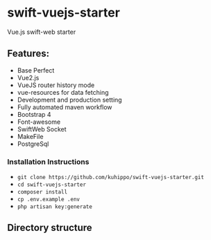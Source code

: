 # swift-vuejs-starter
Vue.js swift-web starter 

## Features:
* Base Perfect
* Vue2.js
* VueJS router history mode 
* vue-resources for data fetching
* Development and production setting
* Fully automated maven workflow
* Bootstrap 4
* Font-awesome
* SwiftWeb Socket
* MakeFile
* PostgreSql

### Installation Instructions
* `git clone https://github.com/kuhippo/swift-vuejs-starter.git`
* `cd swift-vuejs-starter`
* `composer install`
* `cp .env.example .env`
* `php artisan key:generate`



## Directory structure

